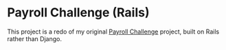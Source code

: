 # Payroll Challenge (Rails)

This project is a redo of my original [Payroll Challenge](https://github.com/cfaqiri/payroll-challenge) project, built on Rails rather than Django. 


